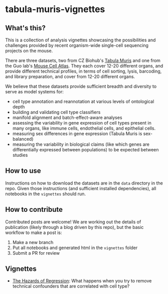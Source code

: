 # tabula-muris-vignettes

## What's this?

This is a collection of analysis vignettes showcasing the possibilities and challenges provided by recent organism-wide single-cell sequencing projects on the mouse.

There are three datasets, two from CZ Biohub's [Tabula Muris](http://tabula-muris.ds.czbiohub.org/) and one from the Guo lab's [Mouse Cell Atlas](http://bis.zju.edu.cn/MCA/). They each cover 12-20 different organs, and provide different technical profiles, in terms of cell sorting, lysis, barcoding, and library preparation, and cover from 12-20 different organs.

We believe that these datasets provide sufficient breadth and diversity to serve
as model systems for:

* cell type annotation and reannotation at various levels of ontological depth
* building and validating cell type classifiers
* manifold alignment and batch-effect-aware analyses
* assessing the variability in gene expression of cell types present in many organs, like immune cells, endothelial cells, and epithelial cells.
* measuring sex differences in gene expression (Tabula Muris is sex-balanced)
* measuring the variability in biological claims (like which genes are differentially expressed between populations) to be expected between studies

## How to use

Instructions on how to download the datasets are in the `data` directory in the repo. Given those instructions (and sufficient installed dependencies), all notebooks in the `vignettes` should run.

## How to contribute

Contributed posts are welcome! We are working out the details of publication (likely through a blog driven by this repo), but the basic workflow to make a post is:

1. Make a new branch
2. Put all notebooks and generated html in the `vignettes`  folder
3. Submit a PR for review

## Vignettes

* [The Hazards of Regression](http://htmlpreview.github.io/?https://github.com/czbiohub/tabula-muris-vignettes/blob/master/vignettes/regression/Regression_Hazards.nb.html): What happens when you try to remove technical confounders that are correlated with cell type?

